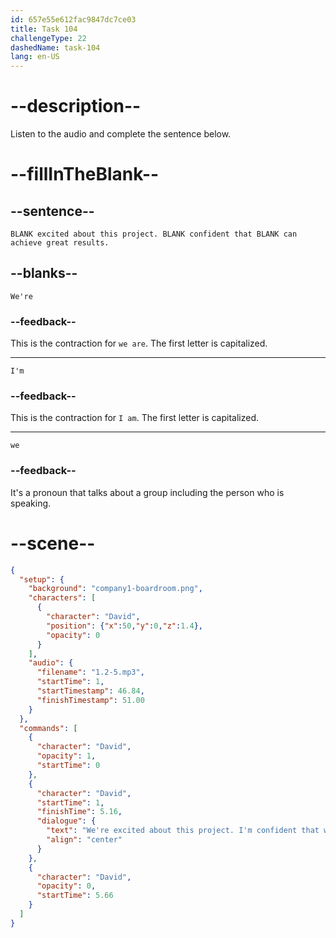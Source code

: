 ```yaml
---
id: 657e55e612fac9847dc7ce03
title: Task 104
challengeType: 22
dashedName: task-104
lang: en-US
---
```


<!--
AUDIO REFERENCE:
David: We're excited about this project. I'm confident that we can achieve great results.
-->

# --description--

Listen to the audio and complete the sentence below.

# --fillInTheBlank--

## --sentence--

`BLANK excited about this project. BLANK confident that BLANK can achieve great results.`

## --blanks--

`We're`

### --feedback--

This is the contraction for `we are`. The first letter is capitalized.

---

`I'm`

### --feedback--

This is the contraction for `I am`. The first letter is capitalized.

---

`we`

### --feedback--

It's a pronoun that talks about a group including the person who is speaking.

# --scene--

```json
{
  "setup": {
    "background": "company1-boardroom.png",
    "characters": [
      {
        "character": "David",
        "position": {"x":50,"y":0,"z":1.4},
        "opacity": 0
      }
    ],
    "audio": {
      "filename": "1.2-5.mp3",
      "startTime": 1,
      "startTimestamp": 46.84,
      "finishTimestamp": 51.00
    }
  },
  "commands": [
    {
      "character": "David",
      "opacity": 1,
      "startTime": 0
    },
    {
      "character": "David",
      "startTime": 1,
      "finishTime": 5.16,
      "dialogue": {
        "text": "We're excited about this project. I'm confident that we can achieve great results.",
        "align": "center"
      }
    },
    {
      "character": "David",
      "opacity": 0,
      "startTime": 5.66
    }
  ]
}
```
